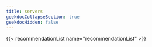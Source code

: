 ```yaml
---
title: servers
geekdocCollapseSection: true
geekdocHidden: false
---
```


{{< recommendationList name="recommendationList" >}}
